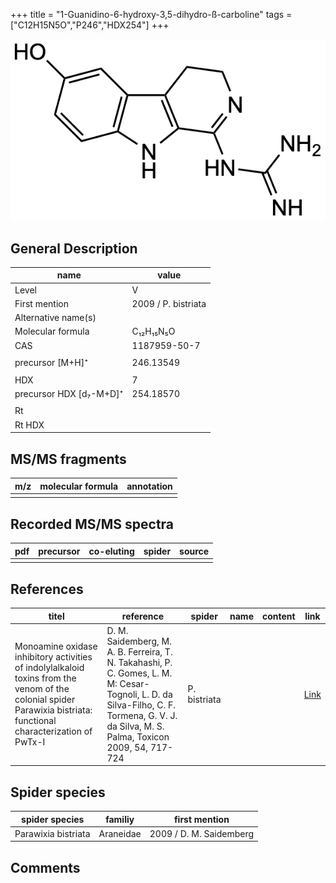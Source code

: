 +++
title = "1-Guanidino-6-hydroxy-3,5-dihydro-ß-carboline"
tags = ["C12H15N5O","P246","HDX254"]
+++

![](/img/1-Guanidino-6-hydroxy-3-5-dihydro-beta-carboline.png)

## General Description

| name                    | value               |
|-------------------------|---------------------|
| Level                   | V                   |
| First mention           | 2009 / P. bistriata |
| Alternative name(s)     |                     |
| Molecular formula       | C₁₂H₁₅N₅O           |
| CAS                     | 1187959-50-7        |
|                         |                     |
| precursor  [M+H]⁺       | 246.13549           |
|                         |                     |
| HDX                     | 7                   |
| precursor HDX [d₇-M+D]⁺ | 254.18570           |
|                         |                     |
| Rt                      |                     |
| Rt HDX                  |                     |

## MS/MS fragments

| m/z | molecular formula | annotation |
|-----|-------------------|------------|
|     |                   |            |

## Recorded MS/MS spectra

| pdf | precursor | co-eluting | spider | source |
|-----|-----------|------------|--------|--------|
|     |           |            |        |        |

## References

| titel                                                                                                                                                              | reference                                                                                                                                                                                 | spider       | name | content | link                                          |
|--------------------------------------------------------------------------------------------------------------------------------------------------------------------|-------------------------------------------------------------------------------------------------------------------------------------------------------------------------------------------|--------------|------|---------|-----------------------------------------------|
| Monoamine oxidase inhibitory activities of indolylalkaloid toxins from the venom of the colonial spider Parawixia bistriata: functional characterization of PwTx-I | D. M. Saidemberg, M. A. B. Ferreira, T. N. Takahashi, P. C. Gomes, L. M. M: Cesar-Tognoli, L. D. da Silva-Filho, C. F. Tormena, G. V. J. da Silva, M. S. Palma, Toxicon 2009, 54, 717-724 | P. bistriata |      |         | [Link](https://doi.org/10.1016/j.toxicon.2009.05.027) |

## Spider species

| spider species      | familiy   | first mention           |
|---------------------|-----------|-------------------------|
| Parawixia bistriata | Araneidae | 2009 / D. M. Saidemberg |

## Comments